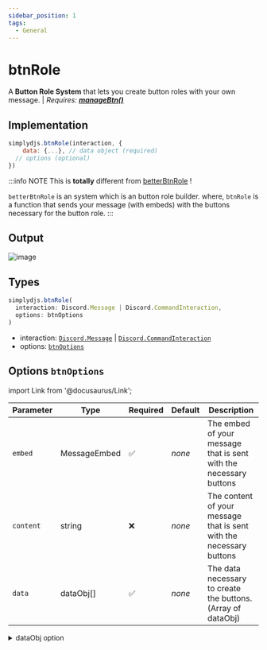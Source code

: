 ```yaml
---
sidebar_position: 1
tags:
  - General
---
```


# btnRole

A **Button Role System** that lets you create button roles with your own message. | *Requires: [**manageBtn()**](/docs/handler/manageBtnRole)*

## Implementation

```js
simplydjs.btnRole(interaction, {
	data: {...}, // data object (required)
  // options (optional)
})
```

:::info NOTE
This is **totally** different from [betterBtnRole](/docs/Systems/betterBtnRole) !

`betterBtnRole` is an system which is an button role builder. where,
`btnRole` is a function that sends your message (with embeds) with the buttons necessary for the button role.
:::

## Output

![image](https://user-images.githubusercontent.com/71836991/173194351-4f5c36bc-15ed-48ae-acec-4f045aa6fb35.png)

## Types
```ts
simplydjs.btnRole(
  interaction: Discord.Message | Discord.CommandInteraction,
  options: btnOptions
)
```

- interaction: [`Discord.Message`](https://discord.js.org/#/docs/discord.js/stable/class/Message) | [`Discord.CommandInteraction`](https://discord.js.org/#/docs/discord.js/stable/class/CommandInteraction)
- options: [`btnOptions`](#options-btnoptions)

## Options `btnOptions`

import Link from '@docusaurus/Link';

| Parameter | Type | Required | Default    | Description |
| --------- | ----- | -------- | -------- | ---------- |
| `embed` | <Link to="https://discord.js.org/#/docs/discord.js/stable/class/MessageEmbed">MessageEmbed</Link>       | ✅        | _none_     | The embed of your message that is sent with the necessary buttons |
| `content` | <Link to="https://developer.mozilla.org/en-US/docs/Web/JavaScript/Reference/Global_Objects/String">string</Link>       | ❌        | _none_     | The content of your message that is sent with the necessary buttons |
| `data` | <Link to="#dataobj">dataObj[]</Link>       | ✅        | _none_     | The data necessary to create the buttons. (Array of <Link to="#dataobj">dataObj</Link>) |

<details style={{border: '0px solid'}}>
  <summary>dataObj option</summary>

### `dataObj`

| Parameter | Type | Required | Default    | Description |
| --------- | ----- | -------- | -------- | ---------- |
| `role` | <Link to="https://developer.mozilla.org/en-US/docs/Web/JavaScript/Reference/Global_Objects/String">Role ID</Link>       | ✅        | _none_     | The role to be given when a button is clicked |
| `label` | <Link to="https://developer.mozilla.org/en-US/docs/Web/JavaScript/Reference/Global_Objects/String">string</Link> | ❌        | _{Role name}_  | The label of the button you're trying to create |
| `emoji` | <Link to="https://developer.mozilla.org/en-US/docs/Web/JavaScript/Reference/Global_Objects/String">string</Link> | ❌        | _none_  | The emoji of the button you're trying to create |
| `style` | <Link to="https://discord.js.org/#/docs/discord.js/stable/typedef/MessageButtonStyle">MessageButtonStyle</Link> | ❌ | _PRIMARY_  | The style of the button that is getting created.  |
| `url` | <Link to="https://developer.mozilla.org/en-US/docs/Web/JavaScript/Reference/Global_Objects/String">string</Link> | ❌        | _none_  | The URL that needs to be redirected when clicked (Only when the style is `LINK`) |

</details>